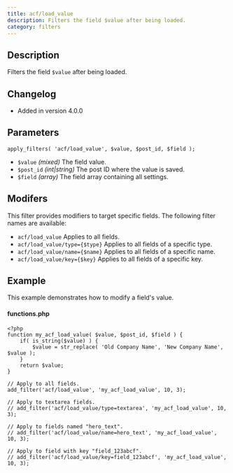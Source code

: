 ```yaml
---
title: acf/load_value
description: Filters the field $value after being loaded.
category: filters
---
```


## Description
Filters the field `$value` after being loaded.

## Changelog
- Added in version 4.0.0

## Parameters
```
apply_filters( 'acf/load_value', $value, $post_id, $field );
```
- `$value`		*(mixed)*		The field value.
- `$post_id`	*(int|string)*	The post ID where the value is saved.
- `$field`		*(array)*		The field array containing all settings.

## Modifers
This filter provides modifiers to target specific fields. The following filter names are available:
- `acf/load_value` 				Applies to all fields.
- `acf/load_value/type={$type}` Applies to all fields of a specific type.
- `acf/load_value/name={$name}` Applies to all fields of a specific name.
- `acf/load_value/key={$key}` 	Applies to all fields of a specific key.

## Example
This example demonstrates how to modify a field's value.

#### functions.php
```
<?php
function my_acf_load_value( $value, $post_id, $field ) {
	if( is_string($value) ) {
		$value = str_replace( 'Old Company Name', 'New Company Name',  $value );
	}
	return $value;
}

// Apply to all fields.
add_filter('acf/load_value', 'my_acf_load_value', 10, 3);

// Apply to textarea fields.
// add_filter('acf/load_value/type=textarea', 'my_acf_load_value', 10, 3);

// Apply to fields named "hero_text".
// add_filter('acf/load_value/name=hero_text', 'my_acf_load_value', 10, 3);

// Apply to field with key "field_123abcf".
// add_filter('acf/load_value/key=field_123abcf', 'my_acf_load_value', 10, 3);
```
